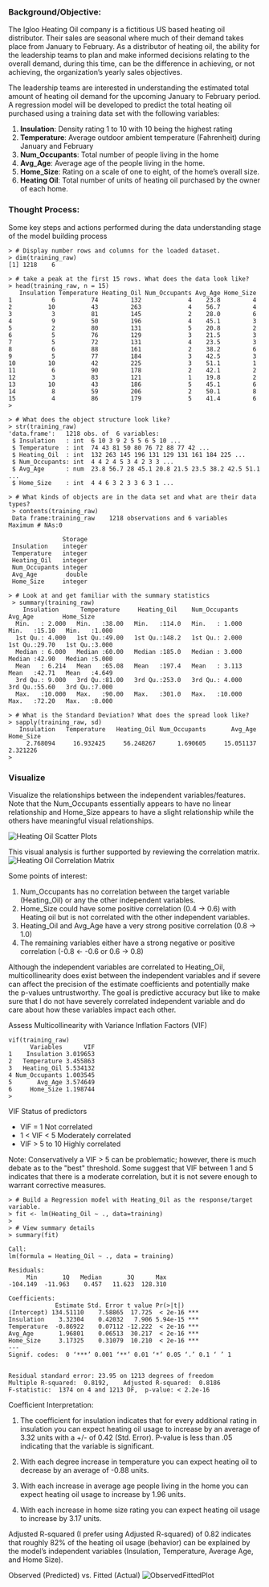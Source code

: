 ### Background/Objective:
The Igloo Heating Oil company is a fictitious US based heating oil distributor. Their sales are seasonal where much of their demand takes place from January to February. As a distributor of heating oil, the ability for the leadership teams to plan and make informed decisions relating to the overall demand, during this time, can be the difference in achieving, or not achieving, the organization’s yearly sales objectives.

The leadership teams are interested in understanding the estimated total amount of heating oil demand for the upcoming January to February period. A regression model will be developed to predict the total heating oil purchased using a training data set with the following variables:

1. __Insulation__: Density rating 1 to 10 with 10 being the highest rating
1. __Temperature__: Average outdoor ambient temperature (Fahrenheit) during January and February
1. __Num_Occupants__: Total number of people living in the home
1. __Avg_Age__: Average age of the people living in the home.
1. __Home_Size__: Rating on a scale of one to eight, of the home’s overall size.
1. __Heating Oil__: Total number of units of heating oil purchased by the owner of each home.

### Thought Process:
Some key steps and actions performed during the data understanding stage of the model building process
````
> # Display number rows and columns for the loaded dataset. 
> dim(training_raw)
[1] 1218    6
````

````
> # take a peak at the first 15 rows. What does the data look like?
> head(training_raw, n = 15)
   Insulation Temperature Heating_Oil Num_Occupants Avg_Age Home_Size
1           6          74         132             4    23.8         4
2          10          43         263             4    56.7         4
3           3          81         145             2    28.0         6
4           9          50         196             4    45.1         3
5           2          80         131             5    20.8         2
6           5          76         129             3    21.5         3
7           5          72         131             4    23.5         3
8           6          88         161             2    38.2         6
9           5          77         184             3    42.5         3
10         10          42         225             3    51.1         1
11          6          90         178             2    42.1         2
12          3          83         121             1    19.8         2
13         10          43         186             5    45.1         6
14          8          59         206             2    50.1         8
15          4          86         179             5    41.4         6
>
````

````
> # What does the object structure look like?
> str(training_raw)
'data.frame':	1218 obs. of  6 variables:
 $ Insulation   : int  6 10 3 9 2 5 5 6 5 10 ...
 $ Temperature  : int  74 43 81 50 80 76 72 88 77 42 ...
 $ Heating_Oil  : int  132 263 145 196 131 129 131 161 184 225 ...
 $ Num_Occupants: int  4 4 2 4 5 3 4 2 3 3 ...
 $ Avg_Age      : num  23.8 56.7 28 45.1 20.8 21.5 23.5 38.2 42.5 51.1 ...
 $ Home_Size    : int  4 4 6 3 2 3 3 6 3 1 ...
````

````
> # What kinds of objects are in the data set and what are their data types?
 > contents(training_raw)
 Data frame:training_raw	1218 observations and 6 variables    Maximum # NAs:0
 
               Storage
 Insulation    integer
 Temperature   integer
 Heating_Oil   integer
 Num_Occupants integer
 Avg_Age        double
 Home_Size     integer
````

````
> # Look at and get familiar with the summary statistics
 > summary(training_raw)
    Insulation      Temperature     Heating_Oil    Num_Occupants       Avg_Age        Home_Size    
  Min.   : 2.000   Min.   :38.00   Min.   :114.0   Min.   : 1.000   Min.   :15.10   Min.   :1.000  
  1st Qu.: 4.000   1st Qu.:49.00   1st Qu.:148.2   1st Qu.: 2.000   1st Qu.:29.70   1st Qu.:3.000  
  Median : 6.000   Median :60.00   Median :185.0   Median : 3.000   Median :42.90   Median :5.000  
  Mean   : 6.214   Mean   :65.08   Mean   :197.4   Mean   : 3.113   Mean   :42.71   Mean   :4.649  
  3rd Qu.: 9.000   3rd Qu.:81.00   3rd Qu.:253.0   3rd Qu.: 4.000   3rd Qu.:55.60   3rd Qu.:7.000  
  Max.   :10.000   Max.   :90.00   Max.   :301.0   Max.   :10.000   Max.   :72.20   Max.   :8.000  
````

````
> # What is the Standard Deviation? What does the spread look like? 
> sapply(training_raw, sd)
   Insulation   Temperature   Heating_Oil Num_Occupants       Avg_Age     Home_Size 
     2.768094     16.932425     56.248267      1.690605     15.051137      2.321226 
> 
````

### Visualize
Visualize the relationships between the independent variables/features. Note that the Num_Occupants essentially appears to have no linear relationship and Home_Size appears to have a slight relationship while the others have meaningful visual relationships.

![Heating Oil Scatter Plots](/images/HeatingOilScatterPlots.png)

This visual analysis is further supported by reviewing the correlation matrix.
![Heating Oil Correlation Matrix](/images/HeatingOilCorrMatrix.png)

Some points of interest:
1. Num_Occupants has no correlation between the target variable (Heating_Oil) or any the other independent variables.
1. Home_Size could have some positive correlation (0.4 -> 0.6) with Heating oil but is not correlated with the other independent variables.
1. Heating_Oil and Avg_Age have a very strong positive correlation (0.8 -> 1.0)
1. The remaining variables either have a strong negative or positive correlation (-0.8 <- -0.6 or 0.6 -> 0.8)

Although the independent variables are correlated to Heating_Oil, multicollinearity does exist between the independent variables and if severe can affect the precision of the estimate coefficients and potentially make the p-values untrustworthy. The goal is predictive accuracy but like to make sure that I do not have severely correlated independent variable and do care about how these variables impact each other.

Assess Multicollinearity with Variance Inflation Factors (VIF)
````
vif(training_raw)
      Variables      VIF
1    Insulation 3.019653
2   Temperature 3.455863
3   Heating_Oil 5.534132
4 Num_Occupants 1.003545
5       Avg_Age 3.574649
6     Home_Size 1.198744
>
````

VIF	Status of predictors
* VIF = 1	Not correlated
* 1 < VIF < 5	Moderately correlated
* VIF > 5 to 10	Highly correlated

Note:
Conservatively a VIF > 5 can be problematic; however, there is much debate as to the "best" threshold. Some suggest that VIF between 1 and 5 indicates that there is a moderate correlation, but it is not severe enough to warrant corrective measures. 

````
> # Build a Regression model with Heating_Oil as the response/target variable.
> fit <- lm(Heating_Oil ~ ., data=training)
> 
> # View summary details
> summary(fit)

Call:
lm(formula = Heating_Oil ~ ., data = training)

Residuals:
     Min       1Q   Median       3Q      Max 
-104.149  -11.963    0.457   11.623  128.310 

Coefficients:
             Estimate Std. Error t value Pr(>|t|)    
(Intercept) 134.51110    7.58865  17.725  < 2e-16 ***
Insulation    3.32304    0.42032   7.906 5.94e-15 ***
Temperature  -0.86922    0.07112 -12.222  < 2e-16 ***
Avg_Age       1.96801    0.06513  30.217  < 2e-16 ***
Home_Size     3.17325    0.31079  10.210  < 2e-16 ***
---
Signif. codes:  0 ‘***’ 0.001 ‘**’ 0.01 ‘*’ 0.05 ‘.’ 0.1 ‘ ’ 1


Residual standard error: 23.95 on 1213 degrees of freedom
Multiple R-squared:  0.8192,	Adjusted R-squared:  0.8186 
F-statistic:  1374 on 4 and 1213 DF,  p-value: < 2.2e-16

````

Coefficient Interpretation:
1. The coefficient for insulation indicates that for every additional rating in insulation you can expect heating oil usage to increase by an average of 3.32 units with a +/- of 0.42 (Std. Error). P-value is less than .05 indicating that the variable is significant.

2. With each degree increase in temperature you can expect heating oil to decrease by an average of -0.88 units. 
3. With each increase in average age people living in the home you can expect heating oil usage to increase by 1.96 units.
4. With each increase in home size rating you can expect heating oil usage to increase by 3.17 units.

Adjusted R-squared (I prefer using Adjusted R-squared) of 0.82 indicates that roughly 82% of the heating oil usage (behavior) can be explained by the model’s independent variables (Insulation, Temperature, Average Age, and Home Size). 

Observed (Predicted) vs. Fitted (Actual)
![ObservedFittedPlot](/images/ObservedFittedPlot.png)
